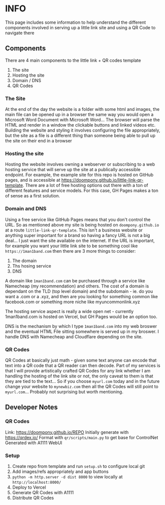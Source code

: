 # INFO

This page includes some information to help understand the different components
involved in serving up a little link site and using a QR Code to navigate there

## Components

There are 4 main components to the little link + QR codes template

1. The site
2. Hosting the site
3. Domain / DNS
4. QR Codes

### The Site

At the end of the day the website is a folder with some html and images, the
main file can be opened up in a browser the same way you would open a Microsoft
Word Document with Microsoft Word... The browser will parse the HTML and render
in a window the clickable buttons and linked videos etc. Building the website
and styling it involves configuring the file appropriately, but the site as a
file is a different thing than someone being able to pull up the site on their
end in a browser

### Hosting the site

Hosting the website involves owning a webserver or subscribing to a web hosting
service that will serve up the site at a publically accessible endpoint. For
example, the example site for this repo is hosted on GitHub pages, and is
accessible at https://doompony.github.io/little-link-qr-template. There are a
lot of free hosting options out there with a ton of different features and
service models. For this case, GH Pages makes a ton of sense as a first
solution.

### Domain and DNS

Using a free service like GitHub Pages means that you don't control the URL. So
as mentioned above my site is being hosted on `doompony.github.io` at a route
`little-link-qr-template`. This isn't a business website or anything super
important for a brand so having a fancy URL is not a big deal... I just want
the site available on the internet. If the URL is important, for example you
want your little link site to be something cool like `https://1man1band.com`
then there are 3 more things to consider:

1. The domain
2. Ths hosing service
3. DNS

A domain like `1man1band.com` can be purchased through a service like Namecheap
(my recommendation) and others. The cost of a domain is dependant on the TLD
(top level domain) and the subdomain - ie. do you want a .com or a .xyz, and
then are you looking for something common like facebook.com or something more
niche like myuncommonlink.xyz

The hosting service aspect is really a wide open net - currently 1man1band.com
is hosted on Vercel, but GH Pages would be an option too.

DNS is the mechanism by which I type `1man1band.com` into my web broswer and
the eventual HTML File sitting somewhere is served up in my broswer. I handle
DNS with Namecheap and Cloudflare depending on the site.

### QR Codes

QR Codes at basically just math - given some text anyone can encode that text
into a QR code that a QR reader can then decode. Part of my services is that I
will provide artistically crafted QR Codes for any link whether I am handling
the hosting of the link site or not, the only caveat to them is that they are
tied to the text... So if you choose `myurl.com` today and in the future change
your website to `mynewbiz.com` then all the QR Codes will still point to
`myurl.com`... Probably not surprising but worth mentioning.

## Developer Notes

### QR Codes

Link: https://doompony.github.io/REPO
Initially generate with https://qrdex.io/
Format with `qr/scripts/main.py` to get base for ControlNet
Generated with A1111 WebUI

### Setup

1. Create repo from template and run `setup.sh` to configure local git
2. Add images/refs appropriately and app buttons
3. `python -m http.server -d dist 8000` to view locally at `http://localhost:8000/`
4. Deploy to Vercel
5. Generate QR Codes with A1111
6. Distribute QR Codes
